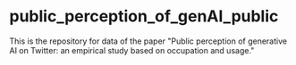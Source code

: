 # public_perception_of_genAI_public
This is the repository for data of the paper "Public perception of generative AI on Twitter: an empirical study based on occupation and usage."
